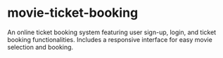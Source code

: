 # movie-ticket-booking
An online ticket booking system featuring user sign-up, login, and ticket booking functionalities. Includes  a responsive interface for easy movie selection and booking.
